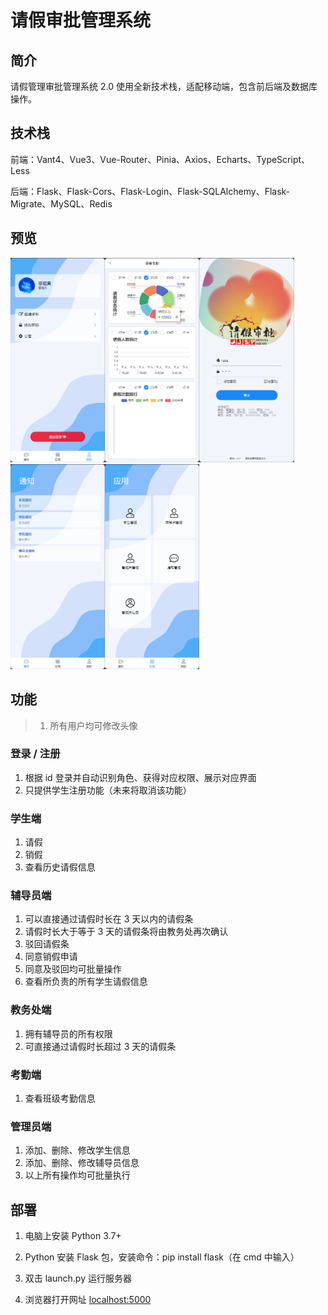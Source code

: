 # 请假审批管理系统

## 简介

请假管理审批管理系统 2.0 使用全新技术栈，适配移动端，包含前后端及数据库操作。

## 技术栈

前端：Vant4、Vue3、Vue-Router、Pinia、Axios、Echarts、TypeScript、Less

后端：Flask、Flask-Cors、Flask-Login、Flask-SQLAlchemy、Flask-Migrate、MySQL、Redis

## 预览

<img src=preview/preview_1.png width=30% /><img src=preview/preview_2.png width=30% /><img src=preview/preview_3.png width=30% /><img src=preview/preview_4.png width=30% /><img src=preview/preview_5.png width=30% />

## 功能

> 1. 所有用户均可修改头像

### 登录 / 注册

1. 根据 id 登录并自动识别角色、获得对应权限、展示对应界面
2. 只提供学生注册功能（未来将取消该功能）

### 学生端

1. 请假
2. 销假
3. 查看历史请假信息

### 辅导员端

1. 可以直接通过请假时长在 3 天以内的请假条
2. 请假时长大于等于 3 天的请假条将由教务处再次确认
3. 驳回请假条
4. 同意销假申请
5. 同意及驳回均可批量操作
6. 查看所负责的所有学生请假信息

### 教务处端

1. 拥有辅导员的所有权限
2. 可直接通过请假时长超过 3 天的请假条

### 考勤端

1. 查看班级考勤信息

### 管理员端

1. 添加、删除、修改学生信息
2. 添加、删除、修改辅导员信息
3. 以上所有操作均可批量执行

## 部署

1. 电脑上安装 Python 3.7+

2. Python 安装 Flask 包，安装命令：pip install flask（在 cmd 中输入）

3. 双击 launch.py 运行服务器

4. 浏览器打开网址 [localhost:5000](http://localhost:5000/)
